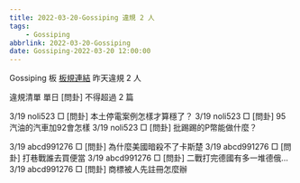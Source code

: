 ```yaml
---
title: 2022-03-20-Gossiping 違規 2 人
tags:
    - Gossiping
abbrlink: 2022-03-20-Gossiping
date: Gossiping-2022-03-20 12:00:00
---
```

Gossiping 板 [板規連結](https://www.ptt.cc/bbs/Gossiping/M.1637425085.A.07D.html)
昨天違規 2 人
<!-- more -->

違規清單
單日 [問卦] 不得超過 2 篇

3/19 noli523 □ [問卦] 本土停電案例怎樣才算穩了？
3/19 noli523 □ [問卦] 95汽油的汽車加92會怎樣
3/19 noli523 □ [問卦] 批踢踢的P幣能做什麼？

3/19 abcd991276 □ [問卦] 為什麼美國暗殺不了卡斯楚
3/19 abcd991276 □ [問卦] 打巷戰誰去買便當
3/19 abcd991276 □ [問卦] 二戰打完德國有多一堆德俄…
3/19 abcd991276 □ [問卦] 商標被人先註冊怎麼辦